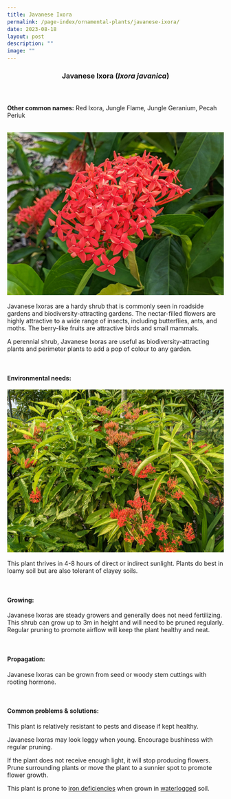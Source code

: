 ```yaml
---
title: Javanese Ixora
permalink: /page-index/ornamental-plants/javanese-ixora/
date: 2023-08-18
layout: post
description: ""
image: ""
---
```

<header> 
	<h3>Javanese Ixora (<em>Ixora javanica</em>)</h3> 
</header>

<section>
	<p><strong>Other common names:</strong> Red Ixora, Jungle Flame, Jungle Geranium, Pecah Periuk</p>
	<br>
</section>
 
<section>
	<img title="Javanese Ixora flowers. Photo by Jacqueline Chua." src="/images/Plants/javaneseixora%20(2)_jacquelinechua.jpg">
	<p>Javanese Ixoras are a hardy shrub that is commonly seen in roadside gardens and biodiversity-attracting gardens. The nectar-filled flowers are highly attractive to a wide range of insects, including butterflies, ants, and moths. The berry-like fruits are attractive birds and small mammals.</p>
	<p>A perennial shrub, Javanese Ixoras are useful as biodiversity-attracting plants and perimeter plants to add a pop of colour to any garden.</p>
	 <br> 
</section> 
 
<section> 
  <h4>Environmental needs:</h4> 
	<img title="Javanese Ixora bush in flower. Photo by Jacqueline Chua." src="/images/Plants/javaneseixora%20(1)_jacquelinechua.jpg">
  <p>This plant thrives in 4-8 hours of direct or indirect sunlight. Plants do best in loamy soil but are also tolerant of clayey soils.</p> 
	<br>
</section>

<section> 
  <h4>Growing:</h4> 
	<p>Javanese Ixoras are steady growers and generally does not need fertilizing. This shrub can grow up to 3m in height and will need to be pruned regularly. Regular pruning to promote airflow will keep the plant healthy and neat.</p> 
	<br> 
</section> 

<section> 
  <h4>Propagation:</h4> 
	<p>Javanese Ixoras can be grown from seed or woody stem cuttings with rooting hormone.</p> 
	<br> 
</section> 
 
<section> 
  <h4>Common problems &amp; solutions:</h4> 
	<p>This plant is relatively resistant to pests and disease if kept healthy.</p>
	<p>Javanese Ixoras may look leggy when young. Encourage bushiness with regular pruning.</p>
	<p>If the plant does not receive enough light, it will stop producing flowers. Prune surrounding plants or move the plant to a sunnier spot to promote flower growth.</p>
	<p>This plant is prone to <a href="/page-index/plant-problems/nutrient-deficiencies/">iron deficiencies</a> when grown in <a href="/page-index/plant-problems/waterlogging/">waterlogged</a> soil.</p>
	<br> 
</section>
